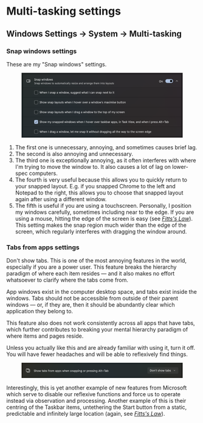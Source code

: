 # Multi-tasking settings

## Windows Settings → System → Multi-tasking

### Snap windows settings

These are my "Snap windows" settings.

<div data-full-width="true"><figure><img src="../../.gitbook/assets/image (5) (1).png" alt=""><figcaption></figcaption></figure></div>

1. The first one is unnecessary, annoying, and sometimes causes brief lag.&#x20;
2. The second is also annoying and unnecessary.
3. The third one is exceptionally annoying, as it often interferes with where I'm trying to move the window to. It also causes a lot of lag on lower-spec computers.
4. The fourth is very useful because this allows you to quickly return to your snapped layout. E.g. if you snapped Chrome to the left and Notepad to the right, this allows you to choose that snapped layout again after using a different window.
5. The fifth is useful if you are using a touchscreen. Personally, I position my windows carefully, sometimes including near to the edge. If you are using a mouse, hitting the edge of the screen is easy (see [_Fitts's Law_](https://en.wikipedia.org/wiki/Fitts's_law)). This setting makes the snap region much wider than the edge of the screen, which regularly interferes with dragging the window around.

### Tabs from apps settings

Don't show tabs. This is one of the most annoying features in the world, especially if you are a power user. This feature breaks the hierarchy paradigm of where each item resides — and it also makes no effort whatsoever to clarify where the tabs come from.&#x20;

App windows exist in the computer desktop space, and tabs exist inside the windows. Tabs should not be accessible from outside of their parent windows — or, if they are, then it should be abundantly clear which application they belong to.

This feature also does not work consistently across all apps that have tabs, which further contributes to breaking your mental hierarchy paradigm of where items and pages reside.&#x20;

Unless you actually like this and are already familiar with using it, turn it off. You will have fewer headaches and will be able to reflexively find things.&#x20;

<div data-full-width="true"><figure><img src="../../.gitbook/assets/image (1) (1) (1) (1) (1).png" alt=""><figcaption></figcaption></figure></div>

Interestingly, this is yet another example of new features from Microsoft which serve to disable our reflexive functions and force us to operate instead via observation and processing. Another example of this is their centring of the Taskbar items, untethering the Start button from a static, predictable and infinitely large location (again, see [_Fitts's Law_](https://en.wikipedia.org/wiki/Fitts's_law)).
